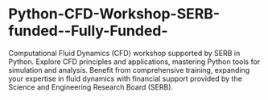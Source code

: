 # Python-CFD-Workshop-SERB-funded--Fully-Funded-
Computational Fluid Dynamics (CFD) workshop supported by SERB in Python. Explore CFD principles and applications, mastering Python tools for simulation and analysis. Benefit from comprehensive training, expanding your expertise in fluid dynamics with financial support provided by the Science and Engineering Research Board (SERB).
